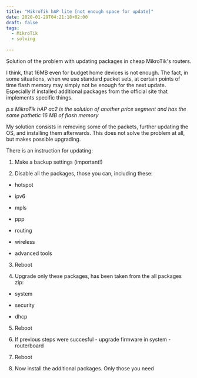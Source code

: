 ```yaml
---
title: "MikroTik hAP lite [not enough space for update]"
date: 2020-01-29T04:21:18+02:00
draft: false
tags:
  - MikroTik
  - solving
    
---
```




Solution of the problem with updating packages in cheap MikroTik's routers.

I think, that 16MB even for budget home devices is not enough. The fact, in some situations, when we use standard packet sets, at certain points of time flash memory may simply not be enough for the next update. Especially if installed additional packages from the official site that implements specific things.

*p.s MikroTik hAP ac2 is the solution of another price segment and has the same pathetic 16 MB of flash memory*

My solution consists in removing some of the packets, further updating the OS, and installing them afterwards. This does not solve the problem at all, but makes possible upgrading.

There is an instruction for updating:

1. Make a backup settings (important!)

2. Disable all the packages, those you can, including these:

- hotspot

- ipv6

- mpls

- ppp

- routing

- wireless

- advanced tools

3. Reboot

4. Upgrade only these packages, has been taken from the all packages zip:

- system

- security

- dhcp

5. Reboot

6. If previous steps were succesful - upgrade firmware in system - routerboard

7. Reboot

8. Now install the additional packages. Only those you need
